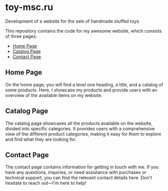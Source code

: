 # toy-msc.ru
Development of a website for the sale of handmade stuffed toys.

This repository contains the code for my awesome website, which consists of three pages:

- [Home Page](#index.html)
- [Catalog Page](#catalog.html)
- [Contact Page](#send.html)

## Home Page

On the home page, you will find a level one heading, a title, and a catalog of some products. Here, I showcase my products and provide users with an overview of the available items on my website.

## Catalog Page

The catalog page showcases all the products available on the website, divided into specific categories. It provides users with a comprehensive view of the different product categories, making it easy for them to explore and find what they are looking for.

## Contact Page

The contact page contains information for getting in touch with me. If you have any questions, inquiries, or need assistance with purchases or technical support, you can find the relevant contact details here. Don't hesitate to reach out—I'm here to help!

